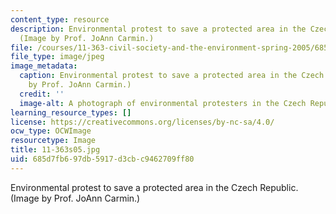 ```yaml
---
content_type: resource
description: Environmental protest to save a protected area in the Czech Republic.
  (Image by Prof. JoAnn Carmin.)
file: /courses/11-363-civil-society-and-the-environment-spring-2005/685d7fb697db5917d3cbc9462709ff80_11-363s05.jpg
file_type: image/jpeg
image_metadata:
  caption: Environmental protest to save a protected area in the Czech Republic. (Image
    by Prof. JoAnn Carmin.)
  credit: ''
  image-alt: A photograph of environmental protesters in the Czech Republic.
learning_resource_types: []
license: https://creativecommons.org/licenses/by-nc-sa/4.0/
ocw_type: OCWImage
resourcetype: Image
title: 11-363s05.jpg
uid: 685d7fb6-97db-5917-d3cb-c9462709ff80
---
```

Environmental protest to save a protected area in the Czech Republic. (Image by Prof. JoAnn Carmin.)